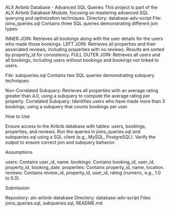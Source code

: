 ALX Airbnb Database - Advanced SQL Queries
This project is part of the ALX Airbnb Database Module, focusing on mastering advanced SQL querying and optimization techniques.
Directory: database-adv-script
File: joins_queries.sql
Contains three SQL queries demonstrating different join types:

INNER JOIN: Retrieves all bookings along with the user details for the users who made those bookings.
LEFT JOIN: Retrieves all properties and their associated reviews, including properties with no reviews. Results are sorted by property_id for consistency.
FULL OUTER JOIN: Retrieves all users and all bookings, including users without bookings and bookings not linked to users.

File: subqueries.sql
Contains two SQL queries demonstrating subquery techniques:

Non-Correlated Subquery: Retrieves all properties with an average rating greater than 4.0, using a subquery to compute the average rating per property.
Correlated Subquery: Identifies users who have made more than 3 bookings, using a subquery that counts bookings per user.

How to Use

Ensure access to the Airbnb database with tables: users, bookings, properties, and reviews.
Run the queries in joins_queries.sql and subqueries.sql using a SQL client (e.g., MySQL, PostgreSQL).
Verify the output to ensure correct join and subquery behavior.

Assumptions

users: Contains user_id, name.
bookings: Contains booking_id, user_id, property_id, booking_date.
properties: Contains property_id, name, location.
reviews: Contains review_id, property_id, user_id, rating (numeric, e.g., 1.0 to 5.0).

Submission

Repository: alx-airbnb-database
Directory: database-adv-script
Files: joins_queries.sql, subqueries.sql, README.md
